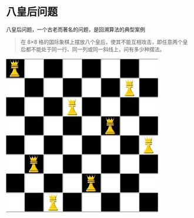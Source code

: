 # 八皇后问题

八皇后问题，一个古老而著名的问题，是回溯算法的典型案例

> 在 8×8 格的国际象棋上摆放八个皇后，使其不能互相攻击，即任意两个皇后都不能处于同一行、同一列或同一斜线上，问有多少种摆法。

![](./lib/QQ截图20200529182326.png)
